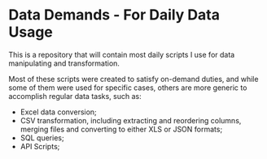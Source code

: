 # Data Demands - For Daily Data Usage

This is a repository that will contain most daily scripts I use for data manipulating and transformation.

Most of these scripts were created to satisfy on-demand duties, and while some of them were used for specific cases, others are more generic to accomplish regular data tasks, such as:

- Excel data conversion;
- CSV transformation, including extracting and reordering columns, merging files and converting to either XLS or JSON formats;
- SQL queries;
- API Scripts;
